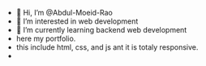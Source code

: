 - 👋 Hi, I’m @Abdul-Moeid-Rao
- 👀 I’m interested in web development
- 🌱 I’m currently learning backend web development
- here my portfolio.
- this include html, css, and js ant it is totaly responsive.
- 
